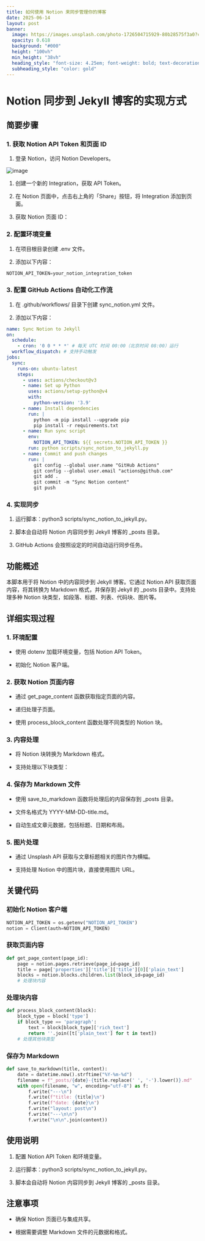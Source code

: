 ```yaml
---
title: 如何使用 Notion 来同步管理你的博客
date: 2025-06-14
layout: post
banner:
  image: https://images.unsplash.com/photo-1726504715929-80b28575f3a0?crop=entropy&cs=tinysrgb&fit=max&fm=jpg&ixid=M3w2OTIwMzJ8MHwxfHJhbmRvbXx8fHx8fHx8fDE3NDk5Mzk1ODd8&ixlib=rb-4.1.0&q=80&w=1080
  opacity: 0.618
  background: "#000"
  height: "100vh"
  min_height: "38vh"
  heading_style: "font-size: 4.25em; font-weight: bold; text-decoration: underline"
  subheading_style: "color: gold"
---
```


# Notion 同步到 Jekyll 博客的实现方式

## 简要步骤

### 1. 获取 Notion API Token 和页面 ID

1. 登录 Notion，访问 Notion Developers。

![image](https://prod-files-secure.s3.us-west-2.amazonaws.com/a7a0cc5a-89b9-4cda-8686-1fba0ca52f40/d19c1afe-dea5-4312-9333-786b0ba83054/image.png?X-Amz-Algorithm=AWS4-HMAC-SHA256&X-Amz-Content-Sha256=UNSIGNED-PAYLOAD&X-Amz-Credential=ASIAZI2LB466VYC4NO6H%2F20250614%2Fus-west-2%2Fs3%2Faws4_request&X-Amz-Date=20250614T221947Z&X-Amz-Expires=3600&X-Amz-Security-Token=IQoJb3JpZ2luX2VjEE0aCXVzLXdlc3QtMiJGMEQCIED0Vwvd%2FqZKrjTkpZ736SSm77b6%2FvMBlqQXoNaEK2NYAiAQockjwFTPr7pHW1UKe4vYq4L85sWS4drYzujtCoylXir%2FAwg2EAAaDDYzNzQyMzE4MzgwNSIM7EG6kHr2SdkTBrXwKtwDSTSc5L%2FgM2ts4H6h9nkNmO2qxDmLyHzx8uWjIwjQ%2F7RMR8SymoU4%2FmJeXWAVEJgLlYEosTTc7zaJLKUCP9qmrjE7HoZKbfIyc8eYrIPIijBXpmZehTsQhbRdiwlKoD3rgqB32ZSIDb%2FvQmlwUQ8qKKzsLsya0xOCGKECIJnaQDwAcd7RDlFLMhSZnRdlBK4qGfDMMEIhHsjizfaAsAfXg8XzDhBpdTp0mBKdBtTqbfIGdi86%2BTgUty%2BZ0SPgGZ%2B%2FiQWEooPlJRpiS7mj%2BVd4LA2ahzPu7zrDMKVFPUY6KSP3hmhvq%2FimUnQVPJQO4X%2FA5xDYm961t9P%2BTbUJuntWJRo7rtVOb3T4MdwXH4La4Ib8y3WYkPejzH75%2BfasvxpoXVGuJsMVIo9%2FySJEqIzkCbudGeg0NEtG3DdbUEsAQUe9wr2aK%2FBowlSiMWEhH%2FXDp8zY9qwTQ2g4DlP1jl8Cr2zxorwC%2BJlWgvelNE4STAA0bJCwkylF7%2FReG8A%2BPCZt5%2BTjhtVAmhzJIhGWezgwBAfTLOH7ui4T%2BbEEzBrLqP%2BOoYvP56bBKr%2Bodj6TVnSV5aTbzTUAkknY2Bqju108i8hTsnm4YK9vTCb%2FNZ5JEFbUliuWkSNurk85RDkwj8y3wgY6pgFy%2FH8mfG1Ds7Xyx%2BTZKIqwoTSiHUMvwDSCbfYZKTk%2BX77itSuZbZXzcI70RTWDCgZUoCa%2FQBmTLEkS9PrABM%2BmEK2K3sI9ac5m1xVdZb%2BLRdLjGbm%2FURdYtwPABIViWT9TdQ%2Fg5qvmX6jXvUwZwqKwGe8PFfojsu9ODbTufEhejRyIC9nFqqFsmuoUN%2Fl4Pgpd21ekMRJ5QJjzkNtFObgT%2BJ6ckNc1&X-Amz-Signature=6ecbc24147c9253d8400c6b2a3d9a695d4dd5193434f2a7e404f2e4273f67ba0&X-Amz-SignedHeaders=host&x-amz-checksum-mode=ENABLED&x-id=GetObject)

1. 创建一个新的 Integration，获取 API Token。

1. 在 Notion 页面中，点击右上角的「Share」按钮，将 Integration 添加到页面。

1. 获取 Notion 页面 ID：


### 2. 配置环境变量

1. 在项目根目录创建 .env 文件。

1. 添加以下内容：

```javascript
NOTION_API_TOKEN=your_notion_integration_token
```

### 3. 配置 GitHub Actions 自动化工作流

1. 在 .github/workflows/ 目录下创建 sync_notion.yml 文件。

1. 添加以下内容：

```yaml
name: Sync Notion to Jekyll
on:
  schedule:
    - cron: '0 0 * * *' # 每天 UTC 时间 00:00（北京时间 08:00）运行
  workflow_dispatch: # 支持手动触发
jobs:
  sync:
    runs-on: ubuntu-latest
    steps:
      - uses: actions/checkout@v3
      - name: Set up Python
        uses: actions/setup-python@v4
        with:
          python-version: '3.9'
      - name: Install dependencies
        run: |
          python -m pip install --upgrade pip
          pip install -r requirements.txt
      - name: Run sync script
        env:
          NOTION_API_TOKEN: ${{ secrets.NOTION_API_TOKEN }}
        run: python scripts/sync_notion_to_jekyll.py
      - name: Commit and push changes
        run: |
          git config --global user.name "GitHub Actions"
          git config --global user.email "actions@github.com"
          git add .
          git commit -m "Sync Notion content"
          git push
```

### 4. 实现同步

1. 运行脚本：python3 scripts/sync_notion_to_jekyll.py。

1. 脚本会自动将 Notion 内容同步到 Jekyll 博客的 _posts 目录。

1. GitHub Actions 会按照设定的时间自动运行同步任务。

## 功能概述

本脚本用于将 Notion 中的内容同步到 Jekyll 博客。它通过 Notion API 获取页面内容，将其转换为 Markdown 格式，并保存到 Jekyll 的 _posts 目录中。支持处理多种 Notion 块类型，如段落、标题、列表、代码块、图片等。

## 详细实现过程

### 1. 环境配置

- 使用 dotenv 加载环境变量，包括 Notion API Token。

- 初始化 Notion 客户端。

### 2. 获取 Notion 页面内容

- 通过 get_page_content 函数获取指定页面的内容。

- 递归处理子页面。

- 使用 process_block_content 函数处理不同类型的 Notion 块。

### 3. 内容处理

- 将 Notion 块转换为 Markdown 格式。

- 支持处理以下块类型：


### 4. 保存为 Markdown 文件

- 使用 save_to_markdown 函数将处理后的内容保存到 _posts 目录。

- 文件名格式为 YYYY-MM-DD-title.md。

- 自动生成文章元数据，包括标题、日期和布局。

### 5. 图片处理

- 通过 Unsplash API 获取与文章标题相关的图片作为横幅。

- 支持处理 Notion 中的图片块，直接使用图片 URL。

## 关键代码

### 初始化 Notion 客户端

```python
NOTION_API_TOKEN = os.getenv("NOTION_API_TOKEN")
notion = Client(auth=NOTION_API_TOKEN)
```

### 获取页面内容

```python
def get_page_content(page_id):
    page = notion.pages.retrieve(page_id=page_id)
    title = page['properties']['title']['title'][0]['plain_text']
    blocks = notion.blocks.children.list(block_id=page_id)
    # 处理块内容
```

### 处理块内容

```python
def process_block_content(block):
    block_type = block['type']
    if block_type == 'paragraph':
        text = block[block_type]['rich_text']
        return ''.join([t['plain_text'] for t in text])
    # 处理其他块类型
```

### 保存为 Markdown

```python
def save_to_markdown(title, content):
    date = datetime.now().strftime("%Y-%m-%d")
    filename = f"_posts/{date}-{title.replace(' ', '-').lower()}.md"
    with open(filename, "w", encoding="utf-8") as f:
        f.write("---\n")
        f.write(f"title: {title}\n")
        f.write(f"date: {date}\n")
        f.write("layout: post\n")
        f.write("---\n\n")
        f.write("\n\n".join(content))
```

## 使用说明

1. 配置 Notion API Token 和环境变量。

1. 运行脚本：python3 scripts/sync_notion_to_jekyll.py。

1. 脚本会自动将 Notion 内容同步到 Jekyll 博客的 _posts 目录。

## 注意事项

- 确保 Notion 页面已与集成共享。

- 根据需要调整 Markdown 文件的元数据和格式。